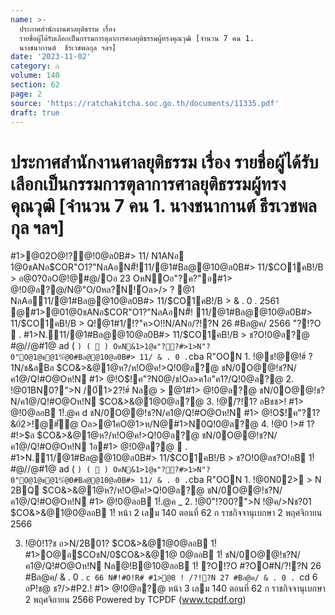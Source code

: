 ```yaml
---
name: >-
  ประกาศสำนักงานศาลยุติธรรม เรื่อง
  รายชื่อผู้ได้รับเลือกเป็นกรรมการตุลาการศาลยุติธรรมผู้ทรงคุณวุฒิ [จำนวน 7 คน 1.
  นางชนากานต์  ธีรเวชพลกุล ฯลฯ]
date: '2023-11-02'
category: ก
volume: 140
section: 62
page: 2
source: 'https://ratchakitcha.soc.go.th/documents/11335.pdf'
draft: true
---
```


# ประกาศสำนักงานศาลยุติธรรม เรื่อง รายชื่อผู้ได้รับเลือกเป็นกรรมการตุลาการศาลยุติธรรมผู้ทรงคุณวุฒิ [จำนวน 7 คน 1. นางชนากานต์  ธีรเวชพลกุล ฯลฯ]

#1>@02O@!?@!0@ล0B#> 11/ N1ANอ 1@0ชANอ$COR"O1?"NลAอN#็!11/@1#Bล@@10@ล0B#> 11/$CO1คB!/B > อ@0?0อO@!@#@/Oอ 23 OหNOอ"?ค?"อ#1> @!0@ล?@/N@"O/0หล?N!์Oล>/> ? @1 NลAอ11/@1#Bล@@10@ล0B#> 11/$CO1คB!/B > & . 0 . 2561 @#1>@01@0ชANอ$COR"O1?"NลAอN#็! 11/@1#Bล@@10@ล0B#> 11/$CO1คB!/B > Q!@1#1/!?"ค>O!!N/ANอ/?!?N 26 #Bล@ค/ 2566 "?!?O  . #1>N.11/@1#Bล@@10@ล0B#> 11/$CO1คB!/B > ช?O!0@ล?@ #@//@#1@ ad ( ` ) (  ) OหN&1>1@ช"??#>1>N"?0"O@1@ช@1%่@0#Bล@@10@ล0B#> 11/ & . 0 . `cba R"OON 1. !@ช!@@!#์ ? 1N/ช&ลBล $CO&>&@1@ห?/ห!O@ค!>Q!0@ล?@ ชN/0O@@!ช?N/ค1@/Q!#O@Oห!N #1> @!O$!ค"?N0@/ช!Oล>ค1อ"ค1?/Q!0@ล?@ 2. !@01BN0?">N /0์1>2?!#์ Nล@ > @1#1> @!0@ล?@ ชN/0O@@!ช?N/ค1@/Q!#O@Oห!N $CO&>&@1@0@ล?@ 3. !@/?!1? อBชช>! #1> @!0@ลอB 1!์.@ค d ชN/0O@@!ช?N/ค1@/Q!#O@Oห!N #1> @!O$!ค"?1?&0์2>!@#ั@ Oล>@1คO@1>ห/N@#1>N0Q!0@ล?@ 4. !@0 !># 1?#!>$ล $CO&>&@1@ห?/ห!O@ค!>Q!0@ล?@ ชN/0O@@!ช?N/ค1@/Q!#O@Oห!N 1อ#1> @!0@ล?@  . #1>N.11/@1#Bล@@10@ล0B#> 11/$CO1คB!/B > ช?O!0@ลช?O!อB 1!์ #@//@#1@ ad ( ` ) (  ) OหN&1>1@ช"??#>1>N"?0"O@1@ช@1%่@0#Bล@@10@ล0B#> 11/ & . 0 . `cba R"OON 1. !@0N02> > N 2BQ $CO&>&@1@ห?/ห!O@ค!>Q!0@ล?@ ชN/0O@@!ช?N/ค1@/Q!#O@Oห!N #1> @!0@ลอB 1!์.@ค _ 2. !@0"!?00?">N !@ค/>Nช?01 $CO&>&@1@0@ลอB 1!์ หน้า 2 เลม 140 ตอนที่ 62 ก ราชกิจจานุเบกษา 2 พฤศจิกายน 2566

3. !@0!1?ช อ>N/2B01? $CO&>&@1@0@ลอB 1!์#1>O@อ$COชN/0$CO&>&@1@ 0@ลอB 1!์ ชN/0O@@!ช?N/ค1@/Q!#O@Oห!N Nล@!B@10@ลอB 1!์ ?O!?O #?OO#N/?!?N 26 #Bล@ค/ & . 0 . `c 66 N#็!#O!R# #1>@0 ! /?!?N 27 #Bล@ค/ & . 0 . `cd 6 อP!ช@ ช?/>#P2.! #1> @!0@ล?@ หน้า 3 เลม 140 ตอนที่ 62 ก ราชกิจจานุเบกษา 2 พฤศจิกายน 2566 Powered by TCPDF (www.tcpdf.org)
